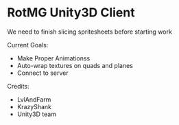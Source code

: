 RotMG Unity3D Client
=============

We need to finish slicing spritesheets before starting work

Current Goals:
* Make Proper Animationss
* Auto-wrap textures on quads and planes
* Connect to server

Credits:
* LvlAndFarm
* KrazyShank
* Unity3D team